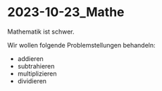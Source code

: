 # 2023-10-23_Mathe

Mathematik ist schwer.

Wir wollen folgende Problemstellungen behandeln:

* addieren
* subtrahieren
* multiplizieren
* dividieren
